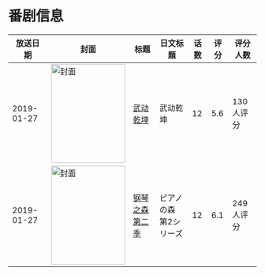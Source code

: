 # 番剧信息

|放送日期|封面|标题|日文标题|话数|评分|评分人数|
|---|---|---|---|---|---|---|
|2019-01-27|<img src="//lain.bgm.tv/pic/cover/c/04/18/224641_ZtSzh.jpg" alt="封面" style="width:150px;height:200px;object-fit:cover;">|[武动乾坤](https://bangumi.tv/subject/224641)|武动乾坤|12|5.6|130人评分|
|2019-01-27|<img src="//lain.bgm.tv/pic/cover/c/61/9b/252347_Huig9.jpg" alt="封面" style="width:150px;height:200px;object-fit:cover;">|[钢琴之森 第二季](https://bangumi.tv/subject/252347)|ピアノの森 第2シリーズ|12|6.1|249人评分|
